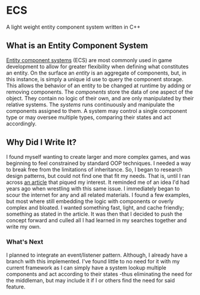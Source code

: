 # ECS
A light weight entity component system written in C++

<h2>What is an Entity Component System</h2>
<a href="https://en.wikipedia.org/wiki/Entity%E2%80%93component%E2%80%93system">Entity component systems</a> (ECS) are most commonly used in game development to allow for greater flexibility when defining what constitutes an entity. On the surface an <i>entity</i> is an aggregate of components, but, in this instance, is simply a unique id use to query the component storage. This allows the behavior of an entity to be changed at runtime by adding or removing components. The <i>components</i> store the data of one aspect of the object. They contain no logic of their own, and are only manipulated by their relative systems. The <i>systems</i> runs continuously and manipulate the components assigned to them. A system may control a single component type or may oversee multiple types, comparing their states and act accordingly.

<h2>Why Did I Write It?</h2>
I found myself wanting to create larger and more complex games, and was beginning to feel constrained by standard OOP techniques. I needed a way to break free from the limitations of inheritance. So, I began to research design patterns, but could not find one that fit my needs. That is, until I ran across <a href="http://t-machine.org/index.php/2007/09/03/entity-systems-are-the-future-of-mmog-development-part-1/">an article</a> that piqued my interest. It reminded me of an idea I'd had years ago when wrestling with this same issue. I immediately began to scour the internet for any and all related materials. I found a few examples, but most where still embedding the logic with components or overly complex and bloated. I wanted something fast, light, and cache friendly; something as stated in the article. It was then that I decided to push the concept forward and culled all I had learned in my searches together and write my own.

<h3>What's Next</h3>
I planned to integrate an event/listener pattern. Although, I already have a branch with this implemented. I've found little to no need for it with my current framework as I can simply have a system lookup multiple components and act according to their states -thus eliminating the need for the middleman, but may include it if I or others find the need for said feature.
